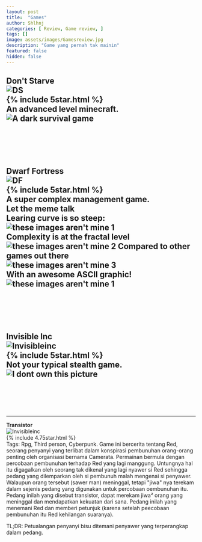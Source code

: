 ```yaml
---
layout: post
title:  "Games"
author: Shlhnj
categories: [ Review, Game review, ]
tags: []
image: assets/images/Gamesreview.jpg
description: "Game yang pernah tak mainin"
featured: false
hidden: false
---
```


**Don't Starve** <br>
![DS](/assets/images/Dontstarve.jpg) <br>
{% include 5star.html %} <br>
An advanced level minecraft. <br>
![A dark survival game](/assets/images/Dontstarvememe.jpg)
---
<br>
<br>
<br>
<br>

**Dwarf Fortress** <br>
![DF](/assets/images/DF.jpg) <br>
{% include 5star.html %} <br>
A super complex management game. <br>
Let the meme talk <br>
Learing curve is so steep:
![these images aren't mine 1](/assets/images/DFgraph.jpg)<br> 
Complexity is at the fractal level<br> 
![these images aren't mine 2](/assets/images/DFfractal.jpg)
Compared to other games out there<br> 
![these images aren't mine 3](/assets/images/DFcomparison.jpg)<br> 
With an awesome ASCII graphic!<br> 
![these images aren't mine 1](/assets/images/DFascii.gif)<br> 
---
<br>
<br>
<br>
<br>

**Invisible Inc** <br>
![Invisibleinc](/assets/images/Invisibleinc.jpg) <br>
{% include 5star.html %} <br>
Not your typical stealth game. <br>
![I dont own this picture](/assets/images/Invisibleincgraph.jpg)
---
<br>
<br>
<br>
<br>

---
**Transistor** <br>
![Invisibleinc](/assets/images/Transistor.jpg) <br>
{% include 4.75star.html %} <br>
Tags: Rpg, Third person, Cyberpunk.
Game ini bercerita tentang Red, seorang penyanyi yang terlibat dalam konspirasi pembunuhan orang-orang penting oleh organisasi bernama Camerata. Permainan bermula dengan percobaan pembunuhan terhadap Red yang lagi manggung. Untungnya hal itu digagalkan oleh seorang tak dikenal yang lagi nyawer si Red sehingga pedang yang dilemparkan oleh si pembunuh malah mengenai si penyawer. Walaupun orang tersebut (sawer man) meninggal, tetapi "jiwa" nya terekam dalam sejenis pedang yang digunakan untuk percobaan oembunuhan itu. Pedang inilah yang disebut transistor, dapat merekam jiwa² orang yang meninggal dan mendapatkan kekuatan dari sana. Pedang inilah yang menemani Red dan memberi petunjuk (karena setelah peecobaan pembunuhan itu Red kehilangan suaranya).

TL;DR: Petualangan penyanyi bisu ditemani penyawer yang terperangkap dalam pedang.
